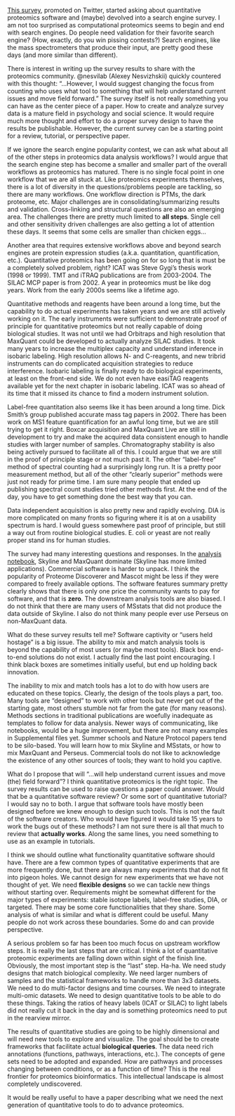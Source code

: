 [This survey](https://t.co/hLekg7totU), promoted on Twitter, started asking about quantitative proteomics software and (maybe) devolved into a search engine survey. I am not too surprised as computational proteomics seems to begin and end with search engines. Do people need validation for their favorite search engine? (How, exactly, do you win pissing contests?) Search engines, like the mass spectrometers that produce their input, are pretty good these days (and more similar than different).

There is interest in writing up the survey results to share with the proteomics community. @nesvilab (Alexey Nesvizhskii) quickly countered with this thought: “…However, I would suggest changing the focus from counting who uses what tool to something that will help understand current issues and move field forward.” The survey itself is not really something you can have as the center piece of a paper. How to create and analyze survey data is a mature field in psychology and social science. It would require much more thought and effort to do a proper survey design to have the results be publishable. However, the current survey can be a starting point for a review, tutorial, or perspective paper.

If we ignore the search engine popularity contest, we can ask what about all of the other steps in proteomics data analysis workflows? I would argue that the search engine step has become a smaller and smaller part of the overall workflows as proteomics has matured. There is no single focal point in one workflow that we are all stuck at. Like proteomics experiments themselves, there is a lot of diversity in the questions/problems people are tackling, so there are many workflows. One workflow direction is PTMs, the dark proteome, etc. Major challenges are in consolidating/summarizing results and validation. Cross-linking and structural questions are also an emerging area. The challenges there are pretty much limited to **all steps**. Single cell and other sensitivity driven challenges are also getting a lot of attention these days. It seems that some cells are smaller than chicken eggs…

Another area that requires extensive workflows above and beyond search engines are protein expression studies (a.k.a. quantitation, quantification, etc.). Quantitative proteomics has been going on for so long that is must be a completely solved problem, right? ICAT was Steve Gygi’s thesis work (1998 or 1999). TMT and iTRAQ publications are from 2003-2004. The SILAC MCP paper is from 2002. A year in proteomics must be like dog years. Work from the early 2000s seems like a lifetime ago.

Quantitative methods and reagents have been around a long time, but the capability to do actual experiments has taken years and we are still actively working on it. The early instruments were sufficient to demonstrate proof of principle for quantitative proteomics but not really capable of doing biological studies. It was not until we had Orbitraps and high resolution that MaxQuant could be developed to actually analyze SILAC studies. It took many years to increase the multiplex capacity and understand inference in isobaric labeling. High resolution allows N- and C-reagents, and new tribrid instruments can do complicated acquisition strategies to reduce interference. Isobaric labeling is finally ready to do biological experiments, at least on the front-end side. We do not even have easiTAG reagents available yet for the next chapter in isobaric labeling. ICAT was so ahead of its time that it missed its chance to find a modern instrument solution.

Label-free quantitation also seems like it has been around a long time. Dick Smith’s group published accurate mass tag papers in 2002. There has been work on MS1 feature quantification for an awful long time, but we are still trying to get it right. Boxcar acquisition and MaxQuant Live are still in development to try and make the acquired data consistent enough to handle studies with larger number of samples. Chromatography stability is also being actively pursued to facilitate all of this. I could argue that we are still in the proof of principle stage or not much past it. The other “label-free” method of spectral counting had a surprisingly long run. It is a pretty poor measurement method, but all of the other “clearly superior” methods were just not ready for prime time. I am sure many people that ended up publishing spectral count studies tried other methods first. At the end of the day, you have to get something done the best way that you can.

Data independent acquisition is also pretty new and rapidly evolving. DIA is more complicated on many fronts so figuring where it is at on a usability spectrum is hard. I would guess somewhere past proof of principle, but still a way out from routine biological studies. E. coli or yeast are not really proper stand ins for human studies.

The survey had many interesting questions and responses. In the [analysis notebook](https://ypriverol.github.io/CompProt2019-paper/), Skyline and MaxQuant dominate (Skyline has more limited applications). Commercial software is harder to unpack. I think the popularity of Proteome Discoverer and Mascot might be less if they were compared to freely available options. The software features summary pretty clearly shows that there is only one price the community wants to pay for software, and that is **zero**. The downstream analysis tools are also biased. I do not think that there are many users of MSstats that did not produce the data outside of Skyline. I also do not think many people ever use Perseus on non-MaxQuant data.

What do these survey results tell me? Software captivity or “users held hostage” is a big issue. The ability to mix and match analysis tools is beyond the capability of most users (or maybe most tools). Black box end-to-end solutions do not exist. I actually find the last point encouraging. I think black boxes are sometimes initially useful, but end up holding back innovation.

The inability to mix and match tools has a lot to do with how users are educated on these topics. Clearly, the design of the tools plays a part, too. Many tools are “designed” to work with other tools but never get out of the starting gate, most others stumble not far from the gate (for many reasons). Methods sections in traditional publications are woefully inadequate as templates to follow for data analysis. Newer ways of communicating, like notebooks, would be a huge improvement, but there are not many examples in Supplemental files yet. Summer schools and Nature Protocol papers tend to be silo-based. You will learn how to mix Skyline and MSstats, or how to mix MaxQuant and Perseus. Commercial tools do not like to acknowledge the existence of any other sources of tools; they want to hold you captive.

What do I propose that will “…will help understand current issues and move (the) field forward”? I think quantitative proteomics is the right topic. The survey results can be used to raise questions a paper could answer. Would that be a quantitative software review? Or some sort of quantitative tutorial? I would say no to both. I argue that software tools have mostly been designed before we knew enough to design such tools. This is not the fault of the software creators. Who would have figured it would take 15 years to work the bugs out of these methods? I am not sure there is all that much to review that **actually works**. Along the same lines, you need something to use as an example in tutorials.

I think we should outline what functionality quantitative software should have. There are a few common types of quantitative experiments that are more frequently done, but there are always many experiments that do not fit into pigeon holes. We cannot design for new experiments that we have not thought of yet. We need **flexible designs** so we can tackle new things without starting over. Requirements might be somewhat different for the major types of experiments: stable isotope labels, label-free studies, DIA, or targeted. There may be some core functionalities that they share. Some analysis of what is similar and what is different could be useful. Many people do not work across these boundaries. Some do and can provide perspective.

A serious problem so far has been too much focus on upstream workflow steps. It is really the last steps that are critical. I think a lot of quantitative proteomic experiments are falling down within sight of the finish line. Obviously, the most important step is the “last” step. Ha-ha. We need study designs that match biological complexity. We need larger numbers of samples and the statistical frameworks to handle more than 3x3 datasets. We need to do multi-factor designs and time courses. We need to integrate multi-omic datasets. We need to design quantitative tools to be able to do these things. Taking the ratios of heavy labels (ICAT or SILAC) to light labels did not really cut it back in the day and is something proteomics need to put in the rearview mirror.

The results of quantitative studies are going to be highly dimensional and will need new tools to explore and visualize. The goal should be to create frameworks that facilitate actual **biological queries**. The data need rich annotations (functions, pathways, interactions, etc.). The concepts of gene sets need to be adopted and expanded. How are pathways and processes changing between conditions, or as a function of time? This is the real frontier for proteomics bioinformatics. This intellectual landscape is almost completely undiscovered.

It would be really useful to have a paper describing what we need the next generation of quantitative tools to do to advance proteomics.
